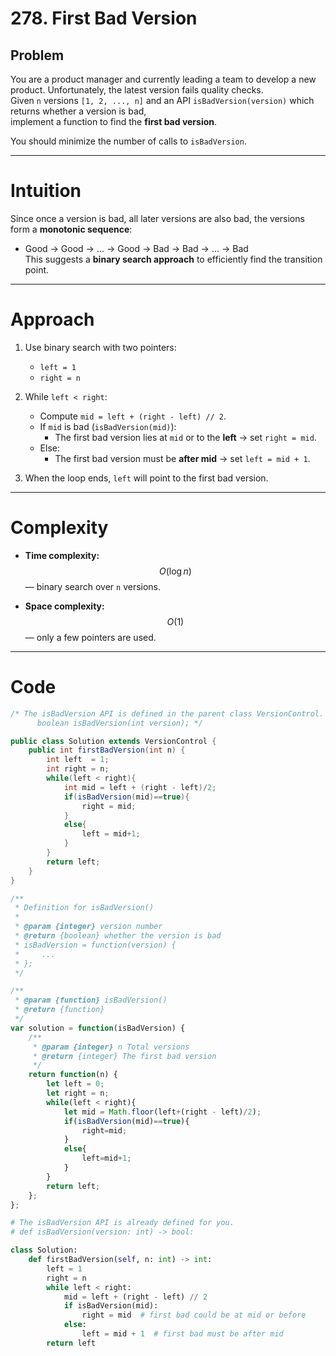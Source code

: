 # 278. First Bad Version

## Problem
You are a product manager and currently leading a team to develop a new product. Unfortunately, the latest version fails quality checks.  
Given `n` versions `[1, 2, ..., n]` and an API `isBadVersion(version)` which returns whether a version is bad,  
implement a function to find the **first bad version**.  

You should minimize the number of calls to `isBadVersion`.

---

# Intuition
Since once a version is bad, all later versions are also bad, the versions form a **monotonic sequence**:  
- Good → Good → ... → Good → Bad → Bad → ... → Bad  
This suggests a **binary search approach** to efficiently find the transition point.  

---

# Approach
1. Use binary search with two pointers:  
   - `left = 1`  
   - `right = n`  

2. While `left < right`:  
   - Compute `mid = left + (right - left) // 2`.  
   - If `mid` is bad (`isBadVersion(mid)`):  
     - The first bad version lies at `mid` or to the **left** → set `right = mid`.  
   - Else:  
     - The first bad version must be **after mid** → set `left = mid + 1`.  

3. When the loop ends, `left` will point to the first bad version.  

---

# Complexity
- **Time complexity:**  
  $$O(\log n)$$ — binary search over `n` versions.  

- **Space complexity:**  
  $$O(1)$$ — only a few pointers are used.  

---

# Code
``` Java []
/* The isBadVersion API is defined in the parent class VersionControl.
      boolean isBadVersion(int version); */

public class Solution extends VersionControl {
    public int firstBadVersion(int n) {
        int left  = 1;
        int right = n;
        while(left < right){
            int mid = left + (right - left)/2;
            if(isBadVersion(mid)==true){
                right = mid;
            }
            else{
                left = mid+1;
            }
        }
        return left;
    }
}

```
``` Javascript []
/**
 * Definition for isBadVersion()
 * 
 * @param {integer} version number
 * @return {boolean} whether the version is bad
 * isBadVersion = function(version) {
 *     ...
 * };
 */

/**
 * @param {function} isBadVersion()
 * @return {function}
 */
var solution = function(isBadVersion) {
    /**
     * @param {integer} n Total versions
     * @return {integer} The first bad version
     */
    return function(n) {
        let left = 0;
        let right = n;
        while(left < right){
            let mid = Math.floor(left+(right - left)/2);
            if(isBadVersion(mid)==true){
                right=mid;
            }
            else{
                left=mid+1;
            }
        }
        return left;
    };
};

```
``` python []
# The isBadVersion API is already defined for you.
# def isBadVersion(version: int) -> bool:

class Solution:
    def firstBadVersion(self, n: int) -> int:
        left = 1
        right = n
        while left < right:
            mid = left + (right - left) // 2
            if isBadVersion(mid):
                right = mid  # first bad could be at mid or before
            else:
                left = mid + 1  # first bad must be after mid
        return left

